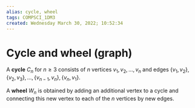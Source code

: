 ```yaml
---
alias: cycle, wheel
tags: COMPSCI_1DM3
created: Wednesday March 30, 2022; 10:52:34 
---
```

# Cycle and wheel (graph)
A **cycle** $C_n$ for $n\geq 3$ consists of $n$ vertices $v_1,v_2,\dots,v_n$ and edges $\left\{v_1,v_2\right\}, \left\{v_2,v_3\right\}, \dots, \left\{v_{n-1},v_n\right\},\left\{v_n,v_1\right\}$.

A **wheel** $W_n$ is obtained by adding an additional vertex to a cycle and connecting this new vertex to each of the $n$ vertices by new edges. 